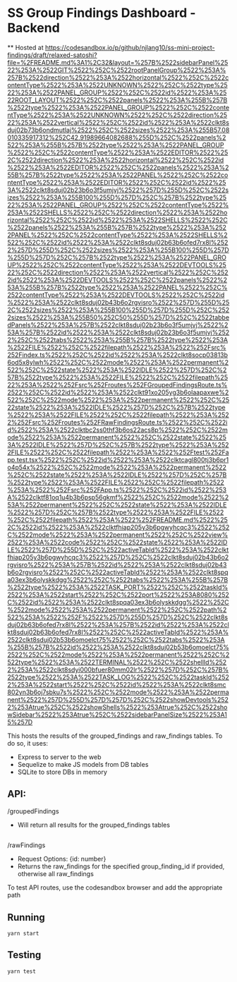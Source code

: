 # SS Group Findings Dashboard - Backend
** Hosted at https://codesandbox.io/p/github/njlang10/ss-mini-project-findings/draft/relaxed-satoshi?file=%2FREADME.md%3A1%2C32&layout=%257B%2522sidebarPanel%2522%253A%2522GIT%2522%252C%2522rootPanelGroup%2522%253A%257B%2522direction%2522%253A%2522horizontal%2522%252C%2522contentType%2522%253A%2522UNKNOWN%2522%252C%2522type%2522%253A%2522PANEL_GROUP%2522%252C%2522id%2522%253A%2522ROOT_LAYOUT%2522%252C%2522panels%2522%253A%255B%257B%2522type%2522%253A%2522PANEL_GROUP%2522%252C%2522contentType%2522%253A%2522UNKNOWN%2522%252C%2522direction%2522%253A%2522vertical%2522%252C%2522id%2522%253A%2522clkt8sduj02b73b6ondmutlaj%2522%252C%2522sizes%2522%253A%255B57.08010335917312%252C42.91989664082688%255D%252C%2522panels%2522%253A%255B%257B%2522type%2522%253A%2522PANEL_GROUP%2522%252C%2522contentType%2522%253A%2522EDITOR%2522%252C%2522direction%2522%253A%2522horizontal%2522%252C%2522id%2522%253A%2522EDITOR%2522%252C%2522panels%2522%253A%255B%257B%2522type%2522%253A%2522PANEL%2522%252C%2522contentType%2522%253A%2522EDITOR%2522%252C%2522id%2522%253A%2522clkt8sduj02b23b6o3f5umjvj%2522%257D%255D%252C%2522sizes%2522%253A%255B100%255D%257D%252C%257B%2522type%2522%253A%2522PANEL_GROUP%2522%252C%2522contentType%2522%253A%2522SHELLS%2522%252C%2522direction%2522%253A%2522horizontal%2522%252C%2522id%2522%253A%2522SHELLS%2522%252C%2522panels%2522%253A%255B%257B%2522type%2522%253A%2522PANEL%2522%252C%2522contentType%2522%253A%2522SHELLS%2522%252C%2522id%2522%253A%2522clkt8sduj02b63b6ofed7rx8l%2522%257D%255D%252C%2522sizes%2522%253A%255B100%255D%257D%255D%257D%252C%257B%2522type%2522%253A%2522PANEL_GROUP%2522%252C%2522contentType%2522%253A%2522DEVTOOLS%2522%252C%2522direction%2522%253A%2522vertical%2522%252C%2522id%2522%253A%2522DEVTOOLS%2522%252C%2522panels%2522%253A%255B%257B%2522type%2522%253A%2522PANEL%2522%252C%2522contentType%2522%253A%2522DEVTOOLS%2522%252C%2522id%2522%253A%2522clkt8sduj02b43b6o2rgvisro%2522%257D%255D%252C%2522sizes%2522%253A%255B100%255D%257D%255D%252C%2522sizes%2522%253A%255B50%252C50%255D%257D%252C%2522tabbedPanels%2522%253A%257B%2522clkt8sduj02b23b6o3f5umjvj%2522%253A%257B%2522id%2522%253A%2522clkt8sduj02b23b6o3f5umjvj%2522%252C%2522tabs%2522%253A%255B%257B%2522type%2522%253A%2522FILE%2522%252C%2522filepath%2522%253A%2522%252Fsrc%252Findex.ts%2522%252C%2522id%2522%253A%2522clkt8socp03813b6od5x8ylwh%2522%252C%2522mode%2522%253A%2522permanent%2522%252C%2522state%2522%253A%2522IDLE%2522%257D%252C%257B%2522type%2522%253A%2522FILE%2522%252C%2522filepath%2522%253A%2522%252Fsrc%252Froutes%252FGroupedFindingsRoute.ts%2522%252C%2522id%2522%253A%2522clkt91xo205yg3b6olaapaxwe%2522%252C%2522mode%2522%253A%2522permanent%2522%252C%2522state%2522%253A%2522IDLE%2522%257D%252C%257B%2522type%2522%253A%2522FILE%2522%252C%2522filepath%2522%253A%2522%252Fsrc%252Froutes%252FRawFindingsRoute.ts%2522%252C%2522id%2522%253A%2522clktbc2ss0thf3b6os22acs8p%2522%252C%2522mode%2522%253A%2522permanent%2522%252C%2522state%2522%253A%2522IDLE%2522%257D%252C%257B%2522type%2522%253A%2522FILE%2522%252C%2522filepath%2522%253A%2522%252Ftest%252Fapp.test.tsx%2522%252C%2522id%2522%253A%2522clktcagl800tj3b6pr1o4p54x%2522%252C%2522mode%2522%253A%2522permanent%2522%252C%2522state%2522%253A%2522IDLE%2522%257D%252C%257B%2522type%2522%253A%2522FILE%2522%252C%2522filepath%2522%253A%2522%252Fsrc%252FApp.ts%2522%252C%2522id%2522%253A%2522clktf81oq1u4b3b6psp56gkmf%2522%252C%2522mode%2522%253A%2522permanent%2522%252C%2522state%2522%253A%2522IDLE%2522%257D%252C%257B%2522type%2522%253A%2522FILE%2522%252C%2522filepath%2522%253A%2522%252FREADME.md%2522%252C%2522id%2522%253A%2522clktfhiap205y3b6pgwyhcqc3%2522%252C%2522mode%2522%253A%2522permanent%2522%252C%2522view%2522%253A%2522code%2522%252C%2522state%2522%253A%2522IDLE%2522%257D%255D%252C%2522activeTabId%2522%253A%2522clktfhiap205y3b6pgwyhcqc3%2522%257D%252C%2522clkt8sduj02b43b6o2rgvisro%2522%253A%257B%2522id%2522%253A%2522clkt8sduj02b43b6o2rgvisro%2522%252C%2522activeTabId%2522%253A%2522clkt8spqa03ex3b6olyskkdgg%2522%252C%2522tabs%2522%253A%255B%257B%2522type%2522%253A%2522TASK_PORT%2522%252C%2522taskId%2522%253A%2522start%2522%252C%2522port%2522%253A8080%252C%2522id%2522%253A%2522clkt8spqa03ex3b6olyskkdgg%2522%252C%2522mode%2522%253A%2522permanent%2522%252C%2522path%2522%253A%2522%252F%2522%257D%255D%257D%252C%2522clkt8sduj02b63b6ofed7rx8l%2522%253A%257B%2522id%2522%253A%2522clkt8sduj02b63b6ofed7rx8l%2522%252C%2522activeTabId%2522%253A%2522clkt8sduj02b53b6omoelct75%2522%252C%2522tabs%2522%253A%255B%257B%2522id%2522%253A%2522clkt8sduj02b53b6omoelct75%2522%252C%2522mode%2522%253A%2522permanent%2522%252C%2522type%2522%253A%2522TERMINAL%2522%252C%2522shellId%2522%253A%2522clkt8sdyi000bfuer80mm02lr%2522%257D%252C%257B%2522type%2522%253A%2522TASK_LOG%2522%252C%2522taskId%2522%253A%2522start%2522%252C%2522id%2522%253A%2522clkt8smc802yn3b6oj7sbku7s%2522%252C%2522mode%2522%253A%2522permanent%2522%257D%255D%257D%257D%252C%2522showDevtools%2522%253Atrue%252C%2522showShells%2522%253Atrue%252C%2522showSidebar%2522%253Atrue%252C%2522sidebarPanelSize%2522%253A15%257D

This hosts the results of the grouped_findings and raw_findings tables. To do so, it uses:
- Express to server to the web
- Sequelize to make JS models from DB tables
- SQLite to store DBs in memory

## API:
/groupedFindings
- Will return all results for the grouped_findings tables
##
/rawFindings
- Request Options: {id: number}
- Returns the raw_findings for the specified group_finding_id if provided, otherwise all raw_findings

To test API routes, use the codesandbox browser and add the appropriate path

## Running
`yarn start`

## Testing
`yarn test`
